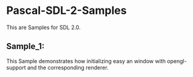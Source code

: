 Pascal-SDL-2-Samples
====================

This are Samples for SDL 2.0.

Sample_1:
---------

This Sample demonstrates how initializing easy an window with opengl-support and the corresponding renderer.